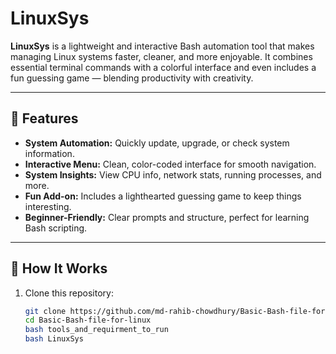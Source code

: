 # LinuxSys

**LinuxSys** is a lightweight and interactive Bash automation tool that makes managing Linux systems faster, cleaner, and more enjoyable. It combines essential terminal commands with a colorful interface and even includes a fun guessing game — blending productivity with creativity.

---

## 🚀 Features

- **System Automation:** Quickly update, upgrade, or check system information.  
- **Interactive Menu:** Clean, color-coded interface for smooth navigation.  
- **System Insights:** View CPU info, network stats, running processes, and more.  
- **Fun Add-on:** Includes a lighthearted guessing game to keep things interesting.  
- **Beginner-Friendly:** Clear prompts and structure, perfect for learning Bash scripting.

---

## 🧠 How It Works

1. Clone this repository:  
   ```bash
   git clone https://github.com/md-rahib-chowdhury/Basic-Bash-file-for-linux
   cd Basic-Bash-file-for-linux
   bash tools_and_requirment_to_run
   bash LinuxSys
